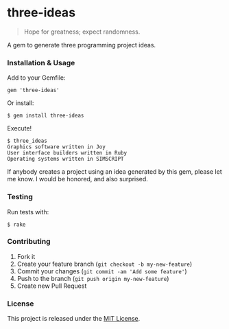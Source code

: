 # three-ideas

> Hope for greatness; expect randomness.

A gem to generate three programming project ideas.

### Installation & Usage

Add to your Gemfile:

```
gem 'three-ideas'
```

Or install:

```
$ gem install three-ideas
```

Execute!

```
$ three_ideas
Graphics software written in Joy
User interface builders written in Ruby
Operating systems written in SIMSCRIPT
```

If anybody creates a project using an idea generated by this gem, please let me
know. I would be honored, and also surprised.

### Testing

Run tests with:

```
$ rake
```

### Contributing

1. Fork it
2. Create your feature branch (`git checkout -b my-new-feature`)
3. Commit your changes (`git commit -am 'Add some feature'`)
4. Push to the branch (`git push origin my-new-feature`)
5. Create new Pull Request

### License

This project is released under the [MIT
License](http://www.opensource.org/licenses/MIT).
